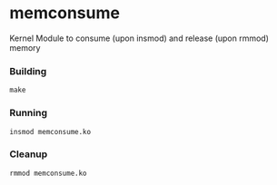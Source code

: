 # memconsume
Kernel Module to consume (upon insmod) and release (upon rmmod) memory

### Building
`make`

### Running
`insmod memconsume.ko`

### Cleanup
`rmmod memconsume.ko`
